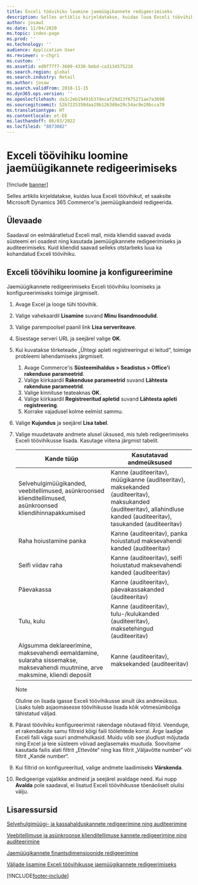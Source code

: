 ```yaml
---
title: Exceli töövihiku loomine jaemüügikannete redigeerimiseks
description: Selles artiklis kirjeldatakse, kuidas luua Exceli töövihikut, et saaksite Microsoft Dynamics 365 Commerce'is jaemüügikandeid redigeerida.
author: josaw1
ms.date: 11/04/2020
ms.topic: index-page
ms.prod: ''
ms.technology: ''
audience: Application User
ms.reviewer: v-chgri
ms.custom: ''
ms.assetid: ed0f77f7-3609-4330-bebd-ca3134575216
ms.search.region: global
ms.search.industry: Retail
ms.author: josaw
ms.search.validFrom: 2018-11-15
ms.dyn365.ops.version: ''
ms.openlocfilehash: da3c2eb19491b37decaf29d13f675271ae7a3698
ms.sourcegitcommit: 52b7225350daa29b1263d8e29c54ac9e20bcca70
ms.translationtype: HT
ms.contentlocale: et-EE
ms.lasthandoff: 06/03/2022
ms.locfileid: "8873082"
---
```

# <a name="create-an-excel-workbook-to-edit-retail-transactions"></a>Exceli töövihiku loomine jaemüügikannete redigeerimiseks

[!include [banner](../includes/banner.md)]

Selles artiklis kirjeldatakse, kuidas luua Exceli töövihikut, et saaksite Microsoft Dynamics 365 Commerce'is jaemüügikandeid redigeerida.

## <a name="overview"></a>Ülevaade

Saadaval on eelmääratletud Exceli mall, mida kliendid saavad avada süsteemi eri osadest ning kasutada jaemüügikannete redigeerimiseks ja auditeerimiseks. Kuid kliendid saavad selleks otstarbeks luua ka kohandatud Exceli töövihiku.

## <a name="create-and-configure-an-excel-workbook"></a>Exceli töövihiku loomine ja konfigureerimine

Jaemüügikannete redigeerimiseks Exceli töövihiku loomiseks ja konfigureerimiseks toimige järgmiselt.

1. Avage Excel ja looge tühi töövihik.
1. Valige vahekaardil **Lisamine** suvand **Minu lisandmoodulid**.
1. Valige parempoolsel paanil link **Lisa serveriteave**.
1. Sisestage serveri URL ja seejärel valige **OK**.
1. Kui kuvatakse tõrketeade „Ühtegi apleti registreeringut ei leitud“, toimige probleemi lahendamiseks järgmiselt.

    1. Avage Commerce'is **Süsteemihaldus \> Seadistus \> Office'i rakenduse parameetrid**.
    1. Valige kiirkaardil **Rakenduse parameetrid** suvand **Lähtesta rakenduse parameetrid**.
    1. Valige kinnituse teateaknas **OK**.
    1. Valige kiirkaardil **Registreeritud apletid** suvand **Lähtesta apleti registreering**.
    1. Korrake vajadusel kolme eelmist sammu.

1. Valige **Kujundus** ja seejärel **Lisa tabel**.
1. Valige muudetavate andmete alusel üksused, mis tuleb redigeerimiseks Exceli töövihikusse lisada. Kasutage viitena järgmist tabelit.

    | Kande tüüp | Kasutatavad andmeüksused |
    |------------------|----------------------|
    | Selvehulgimüügikanded, veebitellimused, asünkroonsed klienditellimused, asünkroonsed kliendihinnapakkumised | Kanne (auditeeritav), müügikanne (auditeeritav), maksekanded (auditeeritav), maksukanded (auditeeritav), allahindluse kanded (auditeeritav), tasukanded (auditeeritav) |
    | Raha hoiustamine panka | Kanne (auditeeritav), panka hoiustatud maksevahendi kanded (auditeeritav) |
    | Seifi viidav raha | Kanne (auditeeritav), seifi hoiustatud maksevahendi kanded (auditeeritav) |
    | Päevakassa | Kanne (auditeeritav), päevakassakanded (auditeeritav) |
    | Tulu, kulu | Kanne (auditeeritav), tulu-/kulukanded (auditeeritav), maksetehingud (auditeeritav) |
    | Algsumma deklareerimine, maksevahendi eemaldamine, sularaha sissemakse, maksevahendi muutmine, arve maksmine, kliendi deposiit | Kanne (auditeeritav), maksekanded (auditeeritav) |

    > [!NOTE]
    > Oluline on lisada igasse Exceli töövihikusse ainult üks andmeüksus. Lisaks tuleb asjaomasesse töövihikusse lisada kõik võtmesümboliga tähistatud väljad.

1. Pärast töövihiku konfigureerimist rakendage nõutavad filtrid. Veenduge, et rakendaksite samu filtreid kõigi faili töölehtede korral. Ärge laadige Exceli faili väga suuri andmehulkasid. Muidu võib see jõudlust mõjutada ning Excel ja teie süsteem võivad aeglasemaks muutuda. Soovitame kasutada failis alati filtrit „Ettevõte“ ning kas filtrit „Väljavõtte number“ või filtrit „Kande number“.
1. Kui filtrid on konfigureeritud, valige andmete laadimiseks **Värskenda**.
1. Redigeerige vajalikke andmeid ja seejärel avaldage need. Kui nupp **Avalda** pole saadaval, ei lisatud Exceli töövihikusse tõenäoliselt olulisi välju.

## <a name="additional-resources"></a>Lisaressursid

[Selvehulgimüügi- ja kassahalduskannete redigeerimine ning auditeerimine](edit-cash-trans.md)

[Veebitellimuse ja asünkroonse klienditellimuse kannete redigeerimine ning auditeerimine](edit-order-trans.md)

[Jaemüügikannete finantsdimensioonide redigeerimine](edit-financial-dim.md)

[Väljade lisamine Exceli töövihikusse jaemüügikannete redigeerimiseks](add-fields-excel.md)


[!INCLUDE[footer-include](../includes/footer-banner.md)]